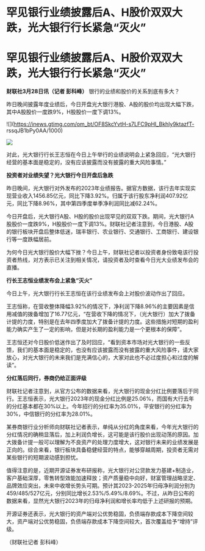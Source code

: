 # 罕见银行业绩披露后A、H股价双双大跌，光大银行行长紧急“灭火”

# 罕见银行业绩披露后A、H股价双双大跌，光大银行行长紧急“灭火”

**财联社3月28日讯（记者 彭科峰）** 银行的业绩和股价的关系到底有多大？

昨日晚间披露年度业绩后，今日开盘光大银行港股、A股的股价均出现大幅下跌，其中A股股价一度跌9%，H股股价一度下调13%。

![](https://inews.gtimg.com/om_bt/OF8SkcYvtH-s7LFC9pHI_Bkhly9ktazfT-
rssqJB1bPy0AA/1000)

![](https://inews.gtimg.com/om_bt/OLeLM0Gh5B-LSkUl7yezWEgBgE0epPXR4rIwGmtqa1ns0AA/1000)

对此，光大银行行长王志恒在今日上午举行的业绩说明会上紧急回应，“光大银行经营的基本面是稳定的，没有应该披露而没有披露的重大风险事情。”

**投资者对业绩失望？光大银行今日开盘后急跌**

昨日晚间，光大银行对外发布的2023年业绩报告。据官方数据，该行去年实现实现营业收入1456.85亿元，同比下降3.92%。归属于该行股东净利润407.92亿元，同比下降8.96%，其中第四季度单季净利润同比减62.24%。

今日开盘后，光大银行A股、H股的股价出现罕见的双双下跌。期间，光大银行A股股价一度跌9%，H股股价一度下调13%。财联社记者注意到，今日港股、A股的银行板块开盘后整体低迷，瑞丰银行、农业银行、交通银行、工商银行、建设银行等一度跌幅居前。

为何今日光大银行股价大幅下挫？今日上午，财联社记者以投资者身份致电该行投资者热线，对方表示已关注到相关情况，请投资者及时查看今日光大业绩发布会的直播。

**行长王志恒业绩发布会上紧急“灭火”**

今日上午，光大银行行长王志恒在该行业绩发布会上对股价波动作出了回应。

王志恒称，在营收整体降幅3.92%的情况下，净利润下降8.96%的主要因素是信用减值的拨备增加了16.77亿元，“在营收下降的情况下，（光大银行）加大了拨备计提的力度，特别是在去年四季度加大了拨备计提的力度。这些措施对短期的盈利能力确实产生了一定的影响，但是对长期的盈利能力是一个更根本的保障”。

王志恒还对今日股价低迷作出了及时回应，“看到资本市场对光大银行的一些反馈，我们的基本面是稳定的，也没有应该披露而没有披露的重大风险事件，请大家放心，对光大银行的未来我们是充满信心的，大家对此也不必过度担心和过度的解读”。

**分红落后同行，券商仍给正面评级**

财联社记者注意到，从官方公布的数据来看，光大银行的现金分红比例要落后于同行。王志恒表示，光大银行2023年的现金分红比例是25.06%，而国有大行去年的分红基本都在30%以上。今年招行的分红率为35.01%，平安银行的分红率为30%，中信银行的分红率为28.01%。

某券商银行业分析师向财联社记者表示，单纯从分红的角度来看，今年光大银行的分红情况的确稍显落后，加上利润负增长，这可能是该行股价出现动荡的原因。加大拨备计提一般可以理解为不良资产的处理力度增大，这对银行未来的业绩发展是正向的。综合来看，银行板块具备稳健经营的特点，能够穿越周期，投资者无需对某些银行的短期波动感到担忧。

值得注意的是，近期开源证券发布研报称，光大银行对公贷款发力基建+制造业，客户基础深厚，零售转型效能加速释放；资产质量稳中向好，财富管理战略坚定、品牌效应突出，未来中收增长势头可期。预计其2023-2025年归母净利润分别为459/485/527亿元，分别同比增长2.53%/5.49%/8.69%。不过，从昨日公布的数据来看，显然光大银行2023年的归母净利润和增长率均低于上述研报的预期。

开源证券还表示，光大银行的资产端对公优势稳固，负债端存款成本下降空间较大，资产端对公优势稳固，负债端存款成本下降空间较大，首次覆盖给予“增持”评级。

（财联社记者 彭科峰）

